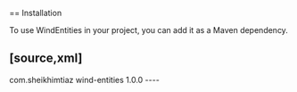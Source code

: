 == Installation

To use WindEntities in your project, you can add it as a Maven dependency.

[source,xml]
----
<dependency>
  <groupId>com.sheikhimtiaz</groupId>
  <artifactId>wind-entities</artifactId>
  <version>1.0.0</version>
</dependency>
----

